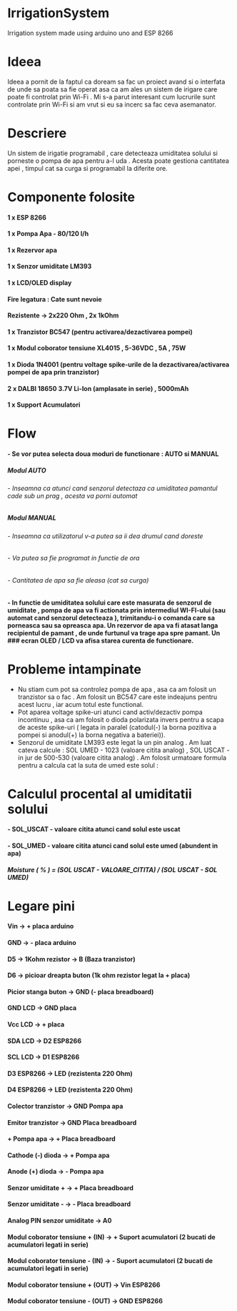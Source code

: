 # IrrigationSystem

Irrigation system made using arduino uno and ESP 8266

# Ideea

Ideea a pornit de la faptul ca doream sa fac un proiect avand si o interfata de unde sa poata sa fie operat
asa ca am ales un sistem de irigare care poate fi controlat prin Wi-Fi . Mi s-a parut interesant cum lucrurile sunt
controlate prin Wi-Fi si am vrut si eu sa incerc sa fac ceva asemanator.

# Descriere

Un sistem de irigatie programabil , care detecteaza umiditatea solului si porneste o pompa de apa pentru a-l uda . Acesta poate gestiona cantitatea apei , timpul cat sa curga si programabil la diferite ore.

# Componente folosite

#### 1 x ESP 8266

#### 1 x Pompa Apa - 80/120 l/h

#### 1 x Rezervor apa

#### 1 x Senzor umiditate LM393

#### 1 x LCD/OLED display

#### Fire legatura : Cate sunt nevoie

####  Rezistente -> 2x220 Ohm , 2x 1kOhm 

#### 1 x Tranzistor BC547 (pentru activarea/dezactivarea pompei)

#### 1 x Modul coborator tensiune XL4015 , 5-36VDC , 5A , 75W

#### 1 x Dioda 1N4001 (pentru voltage spike-urile de la dezactivarea/activarea pompei de apa prin tranzistor)

#### 2 x DALBI 18650 3.7V Li-Ion (amplasate in serie) , 5000mAh

#### 1 x Support Acumulatori

# Flow

#### - Se vor putea selecta doua moduri de functionare : AUTO si MANUAL

##### Modul AUTO

###### - Inseamna ca atunci cand senzorul detectaza ca umiditatea pamantul cade sub un prag , acesta va porni automat

##### Modul MANUAL

###### - Inseamna ca utilizatorul v-a putea sa ii dea drumul cand doreste

###### - Va putea sa fie programat in functie de ora

###### - Cantitatea de apa sa fie aleasa (cat sa curga)

#### - In functie de umiditatea solului care este masurata de senzorul de umiditate , pompa de apa va fi actionata prin intermediul WI-FI-ului (sau automat cand senzorul detecteaza ), trimitandu-i o comanda care sa porneasca sau sa opreasca apa. Un rezervor de apa va fi atasat langa recipientul de pamant , de unde furtunul va trage apa spre pamant. Un ### ecran OLED / LCD va afisa starea curenta de functionare.

# Probleme intampinate

- Nu stiam cum pot sa controlez pompa de apa , asa ca am folosit un tranzistor sa o fac . Am folosit un BC547 care este indeajuns pentru acest lucru , iar acum totul este functional.
- Pot aparea voltage spike-uri atunci cand activ/dezactiv pompa incontinuu , asa ca am folosit o dioda polarizata invers pentru a scapa de aceste spike-uri ( legata in paralel (catodul(-) la borna pozitiva a pompei si anodul(+) la borna negativa a bateriei)).
- Senzorul de umiditate LM393 este legat la un pin analog . Am luat cateva calcule : SOL UMED - 1023 (valoare citita analog) , SOL USCAT - in jur de 500-530 (valoare citita analog) . Am folosit urmatoare formula pentru a calcula cat la suta de umed este solul :

# Calculul procental al umiditatii solului 
#### - SOL_USCAT - valoare citita atunci cand solul este uscat
#### - SOL_UMED - valoare citita atunci cand solul este umed (abundent in apa)

##### Moisture ( % ) = (SOL USCAT - VALOARE_CITITA) / (SOL USCAT - SOL UMED)

# Legare pini

#### Vin -> + placa arduino
#### GND -> - placa arduino
#### D5 -> 1Kohm rezistor -> B (Baza tranzistor)
#### D6 -> picioar dreapta buton (1k ohm rezistor legat la + placa)
#### Picior stanga buton -> GND (- placa breadboard)
#### GND LCD -> GND placa
#### Vcc LCD -> + placa
#### SDA LCD -> D2 ESP8266
#### SCL LCD -> D1 ESP8266
#### D3 ESP8266 -> LED (rezistenta 220 Ohm)
#### D4 ESP8266 -> LED (rezistenta 220 Ohm)
#### Colector tranzistor -> GND Pompa apa
#### Emitor tranzistor -> GND Placa breadboard
#### + Pompa apa -> + Placa breadboard
#### Cathode (-) dioda -> + Pompa apa
#### Anode (+) dioda -> - Pompa apa
#### Senzor umiditate + -> + Placa breadboard
#### Senzor umiditate - -> - Placa breadboard
#### Analog PIN senzor umiditate -> A0
#### Modul coborator tensiune + (IN) -> + Suport acumulatori (2 bucati de acumulatori legati in serie)
#### Modul coborator tensiune - (IN) -> - Suport acumulatori (2 bucati de acumulatori legati in serie)
#### Modul coborator tensiune + (OUT) -> Vin ESP8266
#### Modul coborator tensiune - (OUT) -> GND ESP8266


